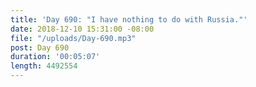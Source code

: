 ```yaml
---
title: 'Day 690: "I have nothing to do with Russia."'
date: 2018-12-10 15:31:00 -08:00
file: "/uploads/Day-690.mp3"
post: Day 690
duration: '00:05:07'
length: 4492554
---
```


